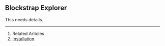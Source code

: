## Blockstrap Explorer

This needs details.

---

1. Related Articles
2. [Installation](installation/)
